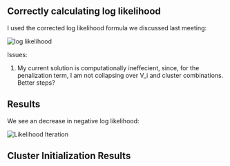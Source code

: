 
Correctly calculating log likelihood
----------

I used the corrected log likelihood formula we discussed last meeting:

![log likelihood](/loglik.JPG)

Issues: 
1. My current solution is computationally ineffecient, since, for the penalization term, I am not collapsing over V_i and cluster combinations. Better steps?


Results
---------
We see an decrease in negative log likelihood:

![Likelihood Iteration](/algorithm.png)



Cluster Initialization Results
------------


